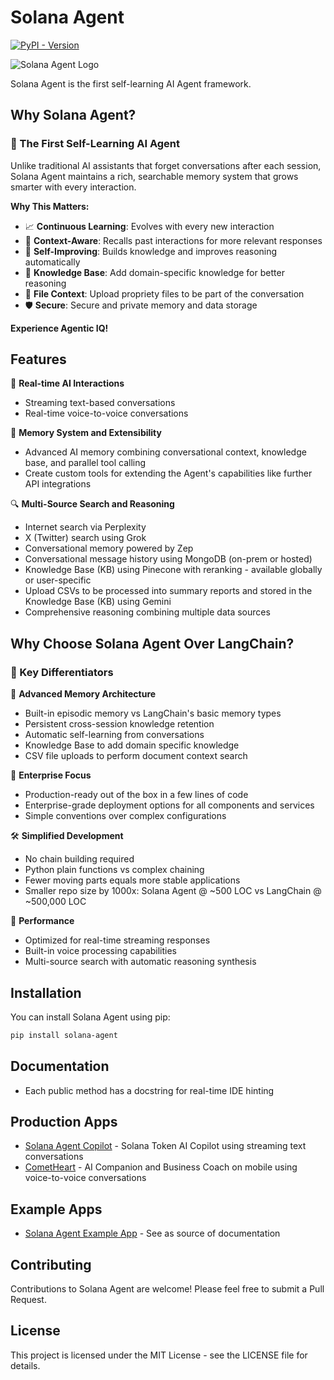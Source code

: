 # Solana Agent

[![PyPI - Version](https://img.shields.io/pypi/v/solana-agent)](https://pypi.org/project/solana-agent/)

![Solana Agent Logo](https://dl.walletbubbles.com/solana-agent-logo.png?width=200)

Solana Agent is the first self-learning AI Agent framework.

## Why Solana Agent?

### 🧬 The First Self-Learning AI Agent

Unlike traditional AI assistants that forget conversations after each session, Solana Agent maintains a rich, searchable memory system that grows smarter with every interaction.

**Why This Matters:**
- 📈 **Continuous Learning**: Evolves with every new interaction
- 🎯 **Context-Aware**: Recalls past interactions for more relevant responses
- 🔄 **Self-Improving**: Builds knowledge and improves reasoning automatically
- 🧠 **Knowledge Base**: Add domain-specific knowledge for better reasoning
- 🏢 **File Context**: Upload propriety files to be part of the conversation
- 🛡️ **Secure**: Secure and private memory and data storage 

**Experience Agentic IQ!**

## Features

🔄 **Real-time AI Interactions**
- Streaming text-based conversations
- Real-time voice-to-voice conversations

🧠 **Memory System and Extensibility**
- Advanced AI memory combining conversational context, knowledge base, and parallel tool calling
- Create custom tools for extending the Agent's capabilities like further API integrations

🔍 **Multi-Source Search and Reasoning**
- Internet search via Perplexity
- X (Twitter) search using Grok
- Conversational memory powered by Zep
- Conversational message history using MongoDB (on-prem or hosted)
- Knowledge Base (KB) using Pinecone with reranking - available globally or user-specific
- Upload CSVs to be processed into summary reports and stored in the Knowledge Base (KB) using Gemini
- Comprehensive reasoning combining multiple data sources

## Why Choose Solana Agent Over LangChain?

### 🎯 Key Differentiators

🧠 **Advanced Memory Architecture**
   - Built-in episodic memory vs LangChain's basic memory types
   - Persistent cross-session knowledge retention
   - Automatic self-learning from conversations
   - Knowledge Base to add domain specific knowledge
   - CSV file uploads to perform document context search 

🏢 **Enterprise Focus**
   - Production-ready out of the box in a few lines of code
   - Enterprise-grade deployment options for all components and services
   - Simple conventions over complex configurations

🛠️ **Simplified Development**
   - No chain building required
   - Python plain functions vs complex chaining
   - Fewer moving parts equals more stable applications
   - Smaller repo size by 1000x: Solana Agent @ ~500 LOC vs LangChain @ ~500,000 LOC

🚀 **Performance**
   - Optimized for real-time streaming responses
   - Built-in voice processing capabilities
   - Multi-source search with automatic reasoning synthesis

## Installation

You can install Solana Agent using pip:

```bash
pip install solana-agent
```

## Documentation
* Each public method has a docstring for real-time IDE hinting

## Production Apps
* [Solana Agent Copilot](https://ai.solana-agent.com) - Solana Token AI Copilot using streaming text conversations
* [CometHeart](https://cometheart.com) - AI Companion and Business Coach on mobile using voice-to-voice conversations

## Example Apps
* [Solana Agent Example App](https://github.com/truemagic-coder/solana-agent-app) - See as source of documentation

## Contributing

Contributions to Solana Agent are welcome! Please feel free to submit a Pull Request.

## License

This project is licensed under the MIT License - see the LICENSE file for details.

